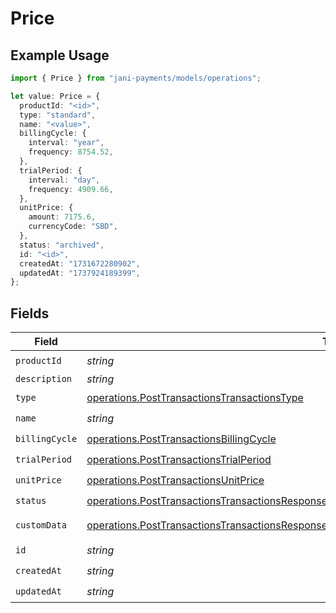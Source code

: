 # Price

## Example Usage

```typescript
import { Price } from "jani-payments/models/operations";

let value: Price = {
  productId: "<id>",
  type: "standard",
  name: "<value>",
  billingCycle: {
    interval: "year",
    frequency: 8754.52,
  },
  trialPeriod: {
    interval: "day",
    frequency: 4909.66,
  },
  unitPrice: {
    amount: 7175.6,
    currencyCode: "SBD",
  },
  status: "archived",
  id: "<id>",
  createdAt: "1731672280902",
  updatedAt: "1737924189399",
};
```

## Fields

| Field                                                                                                                                                                                                        | Type                                                                                                                                                                                                         | Required                                                                                                                                                                                                     | Description                                                                                                                                                                                                  |
| ------------------------------------------------------------------------------------------------------------------------------------------------------------------------------------------------------------ | ------------------------------------------------------------------------------------------------------------------------------------------------------------------------------------------------------------ | ------------------------------------------------------------------------------------------------------------------------------------------------------------------------------------------------------------ | ------------------------------------------------------------------------------------------------------------------------------------------------------------------------------------------------------------ |
| `productId`                                                                                                                                                                                                  | *string*                                                                                                                                                                                                     | :heavy_check_mark:                                                                                                                                                                                           | N/A                                                                                                                                                                                                          |
| `description`                                                                                                                                                                                                | *string*                                                                                                                                                                                                     | :heavy_minus_sign:                                                                                                                                                                                           | N/A                                                                                                                                                                                                          |
| `type`                                                                                                                                                                                                       | [operations.PostTransactionsTransactionsType](../../models/operations/posttransactionstransactionstype.md)                                                                                                   | :heavy_check_mark:                                                                                                                                                                                           | N/A                                                                                                                                                                                                          |
| `name`                                                                                                                                                                                                       | *string*                                                                                                                                                                                                     | :heavy_check_mark:                                                                                                                                                                                           | N/A                                                                                                                                                                                                          |
| `billingCycle`                                                                                                                                                                                               | [operations.PostTransactionsBillingCycle](../../models/operations/posttransactionsbillingcycle.md)                                                                                                           | :heavy_check_mark:                                                                                                                                                                                           | N/A                                                                                                                                                                                                          |
| `trialPeriod`                                                                                                                                                                                                | [operations.PostTransactionsTrialPeriod](../../models/operations/posttransactionstrialperiod.md)                                                                                                             | :heavy_check_mark:                                                                                                                                                                                           | N/A                                                                                                                                                                                                          |
| `unitPrice`                                                                                                                                                                                                  | [operations.PostTransactionsUnitPrice](../../models/operations/posttransactionsunitprice.md)                                                                                                                 | :heavy_check_mark:                                                                                                                                                                                           | N/A                                                                                                                                                                                                          |
| `status`                                                                                                                                                                                                     | [operations.PostTransactionsTransactionsResponse200ApplicationJSONResponseBodyItemsStatus](../../models/operations/posttransactionstransactionsresponse200applicationjsonresponsebodyitemsstatus.md)         | :heavy_check_mark:                                                                                                                                                                                           | N/A                                                                                                                                                                                                          |
| `customData`                                                                                                                                                                                                 | [operations.PostTransactionsTransactionsResponse200ApplicationJSONResponseBodyItemsCustomData](../../models/operations/posttransactionstransactionsresponse200applicationjsonresponsebodyitemscustomdata.md) | :heavy_minus_sign:                                                                                                                                                                                           | Any valid JSON value                                                                                                                                                                                         |
| `id`                                                                                                                                                                                                         | *string*                                                                                                                                                                                                     | :heavy_check_mark:                                                                                                                                                                                           | N/A                                                                                                                                                                                                          |
| `createdAt`                                                                                                                                                                                                  | *string*                                                                                                                                                                                                     | :heavy_check_mark:                                                                                                                                                                                           | N/A                                                                                                                                                                                                          |
| `updatedAt`                                                                                                                                                                                                  | *string*                                                                                                                                                                                                     | :heavy_check_mark:                                                                                                                                                                                           | N/A                                                                                                                                                                                                          |